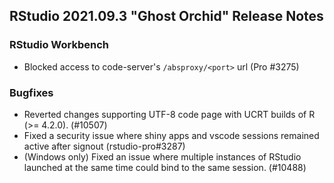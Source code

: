
## RStudio 2021.09.3 "Ghost Orchid" Release Notes

### RStudio Workbench
* Blocked access to code-server's `/absproxy/<port>` url (Pro #3275)

### Bugfixes

* Reverted changes supporting UTF-8 code page with UCRT builds of R (>= 4.2.0). (#10507)
* Fixed a security issue where shiny apps and vscode sessions remained active after signout (rstudio-pro#3287)
* (Windows only) Fixed an issue where multiple instances of RStudio launched at the same time could bind to the same session. (#10488)


